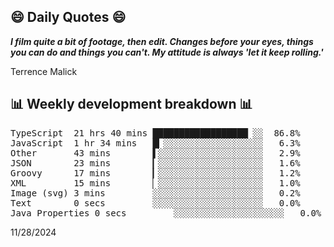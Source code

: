 ## 😄 Daily Quotes 😄

_**I film quite a bit of footage, then edit. Changes before your eyes, things you can do and things you can't. My attitude is always 'let it keep rolling.'**_

Terrence Malick



## 📊 Weekly development breakdown 📊

<pre>TypeScript  21 hrs 40 mins ██████████████████▏░░  86.8%
JavaScript  1 hr 34 mins   █▎░░░░░░░░░░░░░░░░░░░   6.3%
Other       43 mins        ▌░░░░░░░░░░░░░░░░░░░░   2.9%
JSON        23 mins        ▎░░░░░░░░░░░░░░░░░░░░   1.6%
Groovy      17 mins        ▎░░░░░░░░░░░░░░░░░░░░   1.2%
XML         15 mins        ▏░░░░░░░░░░░░░░░░░░░░   1.0%
Image (svg) 3 mins         ░░░░░░░░░░░░░░░░░░░░░   0.2%
Text        0 secs         ░░░░░░░░░░░░░░░░░░░░░   0.0%
Java Properties 0 secs         ░░░░░░░░░░░░░░░░░░░░░   0.0%</pre>

11/28/2024
